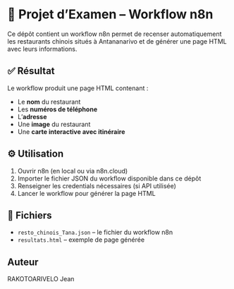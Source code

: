 # 🧪 Projet d’Examen – Workflow n8n

Ce dépôt contient un workflow n8n permet de recenser automatiquement les restaurants chinois situés à Antananarivo et de générer une page HTML avec leurs informations.

## ✅ Résultat

Le workflow produit une page HTML contenant :  
- Le **nom** du restaurant  
- Les **numéros de téléphone**  
- L’**adresse**  
- Une **image** du restaurant  
- Une **carte interactive avec itinéraire**

## ⚙️ Utilisation

1. Ouvrir n8n (en local ou via n8n.cloud)  
2. Importer le fichier JSON du workflow disponible dans ce dépôt  
3. Renseigner les credentials nécessaires (si API utilisée)  
4. Lancer le workflow pour générer la page HTML

## 📁 Fichiers

- `resto_chinois_Tana.json` – le fichier du workflow n8n  
- `resultats.html` – exemple de page générée

## Auteur

RAKOTOARIVELO Jean

